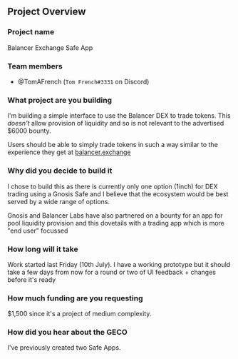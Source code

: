 ## Project Overview

### Project name

Balancer Exchange Safe App

### Team members

- @TomAFrench (`Tom French#3331` on Discord)

### What project are you building

I'm building a simple interface to use the Balancer DEX to trade tokens. This _doesn't_ allow provision of liquidity and so is not relevant to the advertised $6000 bounty.

Users should be able to simply trade tokens in such a way similar to the experience they get at [balancer.exchange](https://balancer.exchange)

### Why did you decide to build it

I chose to build this as there is currently only one option (1inch) for DEX trading using a Gnosis Safe and I believe that the ecosystem would be best served by a wide range of options.

Gnosis and Balancer Labs have also partnered on a bounty for an app for pool liquidity provision and this dovetails with a trading app which is more "end user" focussed

### How long will it take

Work started last Friday (10th July). I have a working prototype but it should take a few days from now for a round or two of UI feedback + changes before it's ready 

### How much funding are you requesting

\$1,500 since it's a project of medium complexity.

### How did you hear about the GECO

I've previously created two Safe Apps.
